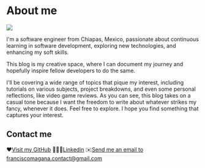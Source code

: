 # About me

<img src='https://avataaars.io/?avatarStyle=Circle&topType=ShortHairShortWaved&accessoriesType=Blank&hairColor=BrownDark&facialHairType=Blank&clotheType=BlazerShirt&eyeType=Default&eyebrowType=Default&mouthType=Default&skinColor=Pale'
/>

I'm a software engineer from Chiapas, Mexico, passionate about continuous learning in software development, exploring new technologies, and enhancing my soft skills.

This blog is my creative space, where I can document my journey and hopefully inspire fellow developers to do the same.

I'll be covering a wide range of topics that pique my interest, including tutorials on various subjects, project breakdowns, and even some personal reflections, like video game reviews. As you can see, this blog takes on a casual tone because I want the freedom to write about whatever strikes my fancy, whenever it does. Feel free to explore. I hope you find something that captures your interest.

## Contact me
❤️[Visit my GitHub](https://www.github.com/francisco-magana)
👨🏻‍💼[Linkedin](https://www.linkedin.com/in/francisco-javier-magaña-palomeque-b273061ba)
✉️[Send me an email to franciscomagana.contact@gmail.com](mailto:franciscomagana.contact@gmail.com)